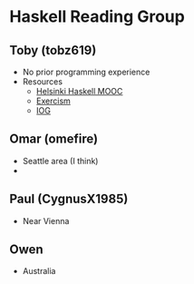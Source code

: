 # Haskell Reading Group

## Toby (tobz619)
- No prior programming experience
- Resources
  - [Helsinki Haskell MOOC](https://haskell.mooc.fi/)
  - [Exercism](https://exercism.org/tracks/haskell)
  - [IOG](https://discord.gg/inputoutput)

## Omar (omefire)
- Seattle area (I think)
- 
## Paul (CygnusX1985)
- Near Vienna

## Owen
- Australia